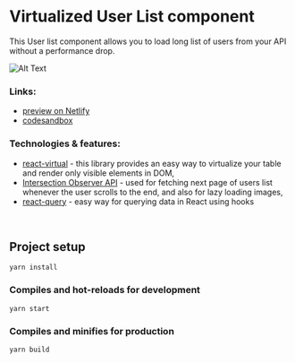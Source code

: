 # Virtualized User List component
This User list component allows you to load long list of users from your API without a performance drop.

![Alt Text](https://media.giphy.com/media/45mr7vbeQZ9KdbZqQd/giphy.gif)

### Links:
- [preview on Netlify](https://main--naughty-hopper-06351f.netlify.app/)
- [codesandbox](https://codesandbox.io/s/github/kfilip94/users-list)

### Technologies & features:
- [react-virtual](https://github.com/tannerlinsley/react-virtual) - this library provides an easy way to virtualize your table and render only visible elements in DOM,
- [Intersection Observer API](https://developer.mozilla.org/en-US/docs/Web/API/Intersection_Observer_API) - used for fetching next page of users list whenever the user scrolls to the end, and also for lazy loading images,
- [react-query](https://github.com/tannerlinsley/react-query) - easy way for querying data in React using hooks


&nbsp;
## Project setup
```
yarn install
```

### Compiles and hot-reloads for development
```
yarn start
```

### Compiles and minifies for production
```
yarn build
```